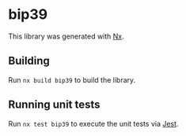 # bip39

This library was generated with [Nx](https://nx.dev).

## Building

Run `nx build bip39` to build the library.

## Running unit tests

Run `nx test bip39` to execute the unit tests via [Jest](https://jestjs.io).
